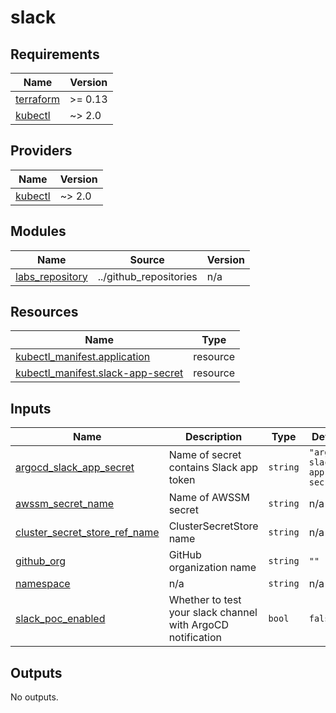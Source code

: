 # slack

<!-- BEGIN_TF_DOCS -->
## Requirements

| Name | Version |
|------|---------|
| <a name="requirement_terraform"></a> [terraform](#requirement\_terraform) | >= 0.13 |
| <a name="requirement_kubectl"></a> [kubectl](#requirement\_kubectl) | ~> 2.0 |

## Providers

| Name | Version |
|------|---------|
| <a name="provider_kubectl"></a> [kubectl](#provider\_kubectl) | ~> 2.0 |

## Modules

| Name | Source | Version |
|------|--------|---------|
| <a name="module_labs_repository"></a> [labs\_repository](#module\_labs\_repository) | ../github_repositories | n/a |

## Resources

| Name | Type |
|------|------|
| [kubectl_manifest.application](https://registry.terraform.io/providers/alekc/kubectl/latest/docs/resources/manifest) | resource |
| [kubectl_manifest.slack-app-secret](https://registry.terraform.io/providers/alekc/kubectl/latest/docs/resources/manifest) | resource |

## Inputs

| Name | Description | Type | Default | Required |
|------|-------------|------|---------|:--------:|
| <a name="input_argocd_slack_app_secret"></a> [argocd\_slack\_app\_secret](#input\_argocd\_slack\_app\_secret) | Name of secret contains Slack app token | `string` | `"argocd-slack-app-secret"` | no |
| <a name="input_awssm_secret_name"></a> [awssm\_secret\_name](#input\_awssm\_secret\_name) | Name of AWSSM secret | `string` | n/a | yes |
| <a name="input_cluster_secret_store_ref_name"></a> [cluster\_secret\_store\_ref\_name](#input\_cluster\_secret\_store\_ref\_name) | ClusterSecretStore name | `string` | n/a | yes |
| <a name="input_github_org"></a> [github\_org](#input\_github\_org) | GitHub organization name | `string` | `""` | no |
| <a name="input_namespace"></a> [namespace](#input\_namespace) | n/a | `string` | n/a | yes |
| <a name="input_slack_poc_enabled"></a> [slack\_poc\_enabled](#input\_slack\_poc\_enabled) | Whether to test your slack channel with ArgoCD notification | `bool` | `false` | no |

## Outputs

No outputs.
<!-- END_TF_DOCS -->
